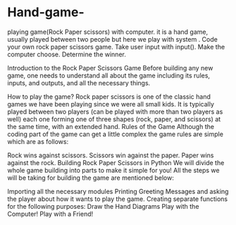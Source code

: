 # Hand-game-
playing game(Rock Paper scissors) with computer. it is a hand game, usually played between two people but here we play with system .
Code your own rock paper scissors game. Take user input with input().
Make the computer choose.
Determine the winner.
 
 Introduction to the Rock Paper Scissors Game
Before building any new game, one needs to understand all about the game including its rules, inputs, and outputs, and all the necessary things.

How to play the game?
Rock paper scissors is one of the classic hand games we have been playing since we were all small kids. It is typically played between two players (can be played with more than two players as well) each one forming one of three shapes (rock, paper, and scissors) at the same time, with an extended hand.
Rules of the Game
Although the coding part of the game can get a little complex the game rules are simple which are as follows:

Rock wins against scissors.
Scissors win against the paper.
Paper wins against the rock.
Building Rock Paper Scissors in Python
We will divide the whole game building into parts to make it simple for you! All the steps we will be taking for building the game are mentioned below:

Importing all the necessary modules
Printing Greeting Messages and asking the player about how it wants to play the game.
Creating separate functions for the following purposes:
Draw the Hand Diagrams
Play with the Computer!
Play with a Friend!
